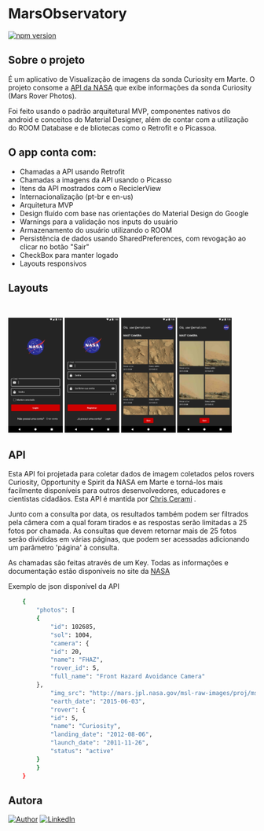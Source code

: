 # MarsObservatory
[![npm version](https://img.shields.io/npm/l/react)](https://github.com/MariaLuiza-CS/MarsObservatory/blob/master/LICENSE)

## Sobre o projeto

É um aplicativo de Visualização de imagens da sonda Curiosity em Marte. O projeto consome a [API da NASA](https://api.nasa.gov/) que exibe informações da sonda Curiosity (Mars Rover Photos).

Foi feito usando o padrão arquitetural MVP, componentes nativos do android e conceitos do Material Designer, além de contar com a utilização do ROOM Database e de bliotecas como o Retrofit e o Picassoa.

## O app conta com:

* Chamadas a API usando Retrofit
* Chamadas a imagens da API usando o Picasso
* Itens da API mostrados com o ReciclerView 
* Internacionalização (pt-br e en-us)
* Arquitetura MVP
* Design fluído com base nas orientações do Material Design do Google
* Warnings para a validação nos inputs do usuário
* Armazenamento do usuário utilizando o ROOM
* Persistência de dados usando SharedPreferences, com revogação ao clicar no botão "Sair"
* CheckBox para manter logado
* Layouts responsivos

## Layouts
<br>
  <p align="left">
            <img alt="Login layout screen capture"
            src="https://github.com/MariaLuiza-CS/MarsObservatory/blob/master/app/src/main/res/drawable/photo01.png" width="22%"
            title="adicionando task error campo vazio">
            <img alt="SingUp layout screen capture"
            src="https://github.com/MariaLuiza-CS/MarsObservatory/blob/master/app/src/main/res/drawable/photo02.png" width="22%"
            title="adicionando task error campo vazio">
            <img alt="Home layout first example screen capture"
            src="https://github.com/MariaLuiza-CS/MarsObservatory/blob/master/app/src/main/res/drawable/photo03.png" width="22%"
            title="adicionando task error campo vazio">
            <img alt="Login layout seconde example screen capture"
            src="https://github.com/MariaLuiza-CS/MarsObservatory/blob/master/app/src/main/res/drawable/photo04.png" width="22%"
            title="adicionando task error campo vazio">
            
## API

Esta API foi projetada para coletar dados de imagem coletados pelos rovers Curiosity, Opportunity e Spirit da NASA em Marte e torná-los mais facilmente disponíveis para outros desenvolvedores, educadores e cientistas cidadãos. Esta API é mantida por [Chris Cerami](https://github.com/chrisccerami/mars-photo-api) .

Junto com a consulta por data, os resultados também podem ser filtrados pela câmera com a qual foram tirados e as respostas serão limitadas a 25 fotos por chamada. As consultas que devem retornar mais de 25 fotos serão divididas em várias páginas, que podem ser acessadas adicionando um parâmetro 'página' à consulta.
 
As chamadas são feitas através de um Key. Todas as informações e documentação estão disponíveis no site da [NASA](https://api.nasa.gov/)

Exemplo de json disponível da API
```bash 
    {
        "photos": [
        {
            "id": 102685,
            "sol": 1004,
            "camera": {
            "id": 20,
            "name": "FHAZ",
            "rover_id": 5,
            "full_name": "Front Hazard Avoidance Camera"
        },
            "img_src": "http://mars.jpl.nasa.gov/msl-raw-images/proj/msl/redops/ods/surface/sol/01004/opgs/edr/fcam/FLB_486615455EDR_F0481570FHAZ00323M_.JPG",
            "earth_date": "2015-06-03",
            "rover": {
            "id": 5,
            "name": "Curiosity",
            "landing_date": "2012-08-06",
            "launch_date": "2011-11-26",
            "status": "active"
        }
        }
    }
```

## Autora
[![Author](https://img.shields.io/static/v1?label=@author&message=Maria%20Luíza&color=important)](https://github.com/MariaLuiza-CS)
[![LinkedIn](https://img.shields.io/static/v1?label=@linkedin&message=@marialuiza-0&color=blue)](https://www.linkedin.com/in/marialuiza-0/)
            
